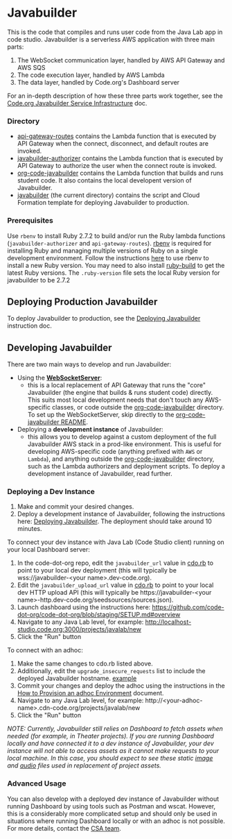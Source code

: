 # Javabuilder

This is the code that compiles and runs user code from the Java Lab app in code studio.
Javabuilder is a serverless AWS application with three main parts:
1. The WebSocket communication layer, handled by AWS API Gateway and AWS SQS
1. The code execution layer, handled by AWS Lambda
1. The data layer, handled by Code.org's Dashboard server

For an in-depth description of how these three parts work together, see the
[Code.org Javabuilder Service Infrastructure](https://docs.google.com/document/d/196aKj947BYZXZH3nGvzHprgWPOoy2Kw1x3sKgziUaSo/edit)
doc.

### Directory
* [api-gateway-routes](https://github.com/code-dot-org/javabuilder/tree/main/api-gateway-routes)
  contains the Lambda function that is executed by API Gateway when the connect,
  disconnect, and default routes are invoked.
* [javabuilder-authorizer](https://github.com/code-dot-org/javabuilder/tree/main/javabuilder-authorizer)
  contains the Lambda function that is executed by API Gateway to authorize the user when
  the connect route is invoked.
* [org-code-javabuilder](https://github.com/code-dot-org/javabuilder/tree/main/org-code-javabuilder)
  contains the Lambda function that builds and runs student code. It also contains the
  local developent version of Javabuilder.
* [javabuilder](https://github.com/code-dot-org/javabuilder) (the current directory)
  contains the script and Cloud Formation template for deploying Javabuilder to
  production.

### Prerequisites
Use `rbenv` to install Ruby 2.7.2 to build and/or run the Ruby lambda functions
(`javabuilder-authorizer` and `api-gateway-routes`).
[rbenv](https://github.com/rbenv/rbenv) is required for installing Ruby and managing
multiple versions of Ruby on a single development environment. Follow the instructions
[here](https://github.com/rbenv/rbenv#installing-ruby-versions) to use rbenv to install a
new Ruby version. You may need to also install
[ruby-build](https://github.com/rbenv/ruby-build#readme) to get the latest Ruby versions.
The `.ruby-version` file sets the local Ruby version for javabuilder to be 2.7.2

## Deploying Production Javabuilder
To deploy Javabuilder to production, see the
[Deploying Javabuilder](https://docs.google.com/document/d/1mMQK6HhniLsz9lynzhUcm7Tcw_2WVLBxADe0WzqL6rM/edit#)
instruction doc.

## Developing Javabuilder

There are two main ways to develop and run Javabuilder:
- Using the **[WebSocketServer](https://github.com/code-dot-org/javabuilder/blob/main/org-code-javabuilder/lib/src/main/java/dev/javabuilder/WebSocketServer.java)**: 
  - this is a local replacement of API Gateway that runs the "core" Javabuilder (the engine that 
    builds & runs student code) directly. This suits most local development needs that don't touch 
    any AWS-specific classes, or code outside the [org-code-javabuilder](https://github.com/code-dot-org/javabuilder/tree/main/org-code-javabuilder) 
    directory. To set up the WebSocketServer, skip directly to the
    [org-code-javabuilder README](https://github.com/code-dot-org/javabuilder/blob/main/org-code-javabuilder/README.md).
- Deploying a **development instance** of Javabuilder: 
  - this allows you to develop against a custom deployment of the full Javabuilder AWS stack in a 
    prod-like environment. This is useful for developing AWS-specific code (anything prefixed with 
    `AWS` or `Lambda`), and anything outside the [org-code-javabuilder](https://github.com/code-dot-org/javabuilder/tree/main/org-code-javabuilder) 
    directory, such as the Lambda authorizers and deployment scripts. To deploy a development instance of 
    Javabuilder, read further.

### Deploying a Dev Instance

1. Make and commit your desired changes.
1. Deploy a development instance of Javabuilder, following the instructions here:
   [Deploying Javabuilder](https://docs.google.com/document/d/1mMQK6HhniLsz9lynzhUcm7Tcw_2WVLBxADe0WzqL6rM/edit#bookmark=id.6objek4aiiu5).
   The deployment should take around 10 minutes.

To connect your dev instance with Java Lab (Code Studio client) running on your local Dashboard server:   

1. In the code-dot-org repo, edit the `javabuilder_url` value in
   [cdo.rb](https://github.com/code-dot-org/code-dot-org/blob/665a45210d556b4c3d82d6ad2434617c8e2e5ea1/lib/cdo.rb#L127)
   to point to your local dev deployment (this will typically be wss://javabuilder-<your name\>.dev-code.org).
1. Edit the `javabuilder_upload_url` value in
   [cdo.rb](https://github.com/code-dot-org/code-dot-org/blob/665a45210d556b4c3d82d6ad2434617c8e2e5ea1/lib/cdo.rb#L137)
   to point to your local dev HTTP upload API (this will typically be https://javabuilder-<your name\>-http.dev-code.org/seedsources/sources.json).
1. Launch dashboard using the instructions here:
   https://github.com/code-dot-org/code-dot-org/blob/staging/SETUP.md#overview
1. Navigate to any Java Lab level, for example:
   http://localhost-studio.code.org:3000/projects/javalab/new
1. Click the "Run" button

To connect with an adhoc:

1. Make the same changes to cdo.rb listed above.
1. Additionally, edit the `upgrade_insecure_requests` list to include
   the deployed Javabuilder hostname.
   [example](https://github.com/code-dot-org/code-dot-org/commit/945fa3ad38be6d85cb7c7aaeda5b3bf2e0fde60c#diff-19cc5be92c36ff06b63767f0ff922d2b9b7b9b8bebe4eaf38e0f331a14b0b528R53)
1. Commit your changes and deploy the adhoc using the instructions in the
   [How to Provision an adhoc Environment](https://docs.google.com/document/d/1nWeQEmEQF1B2l93JTQPyeRpLEFzCzY5NdgJ8kgprcDk/edit)
   document.
1. Navigate to any Java Lab level, for example:
       http://<your-adhoc-name\>.cdn-code.org/projects/javalab/new
1. Click the "Run" button

_NOTE: Currently, Javabuilder still relies on Dashboard to fetch assets when needed (for example, in Theater
projects). If you are running Dashboard locally and have connected it to a dev instance of Javabuilder,
your dev instance will not able to access assets as it cannot make requests to your local machine. 
In this case, you should expect to see these static [image](https://github.com/code-dot-org/javabuilder/blob/main/org-code-javabuilder/lib/src/main/resources/sampleImageBeach.jpg) 
and [audio](https://github.com/code-dot-org/javabuilder/blob/main/org-code-javabuilder/lib/src/main/resources/beatbox.wav) 
files used in replacement of project assets._

### Advanced Usage

You can also develop with a deployed dev instance of Javabuilder without running Dashboard by using tools
such as Postman and wscat. However, this is a considerably more complicated setup and should only be used 
in situations where running Dashboard locally or with an adhoc is not possible. For more details, 
contact the [CSA team](https://github.com/orgs/code-dot-org/teams/csa).
